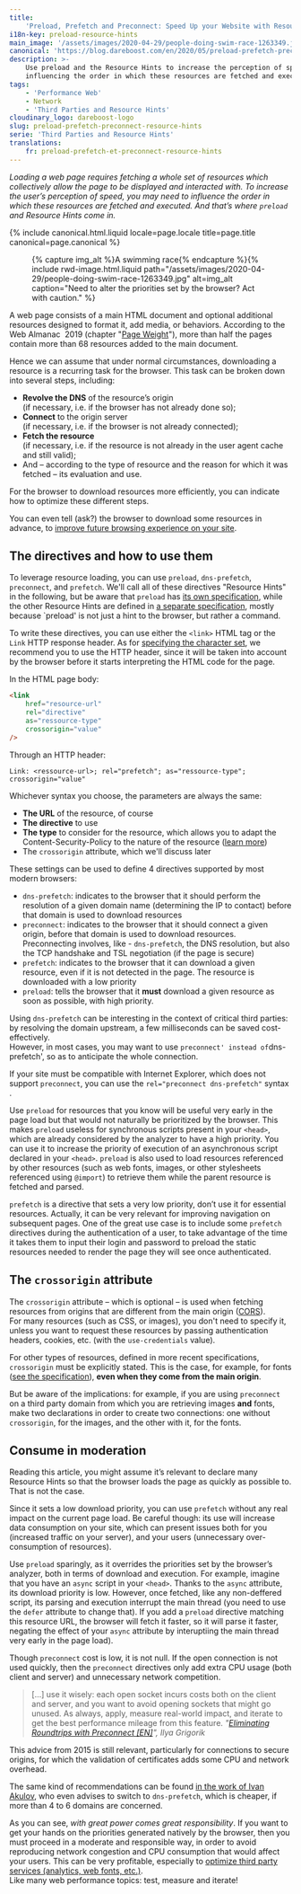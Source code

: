 ```yaml
---
title:
    'Preload, Prefetch and Preconnect: Speed Up your Website with Resource Hints'
i18n-key: preload-resource-hints
main_image: '/assets/images/2020-04-29/people-doing-swim-race-1263349.jpg'
canonical: 'https://blog.dareboost.com/en/2020/05/preload-prefetch-preconnect-resource-hints/'
description: >-
    Use preload and the Resource Hints to increase the perception of speed by
    influencing the order in which these resources are fetched and executed.
tags:
    - 'Performance Web'
    - Network
    - 'Third Parties and Resource Hints'
cloudinary_logo: dareboost-logo
slug: preload-prefetch-preconnect-resource-hints
serie: 'Third Parties and Resource Hints'
translations:
    fr: preload-prefetch-et-preconnect-resource-hints
---
```


_Loading a web page requires fetching a whole set of resources which
collectively allow the page to be displayed and interacted with. To increase the
user’s perception of speed, you may need to influence the order in which these
resources are fetched and executed. And that’s where `preload` and Resource
Hints come in._

<!-- more -->

{% include canonical.html.liquid
    locale=page.locale
    title=page.title
    canonical=page.canonical
%}

<figure>
{% capture img_alt %}A swimming race{% endcapture %}{% include rwd-image.html.liquid
path="/assets/images/2020-04-29/people-doing-swim-race-1263349.jpg"
alt=img_alt
caption="Need to alter the priorities set by the browser? Act with caution."
%}
</figure>

A web page consists of a main HTML document and optional additional resources
designed to format it, add media, or behaviors. According to the Web Almanac 
2019 (chapter
"[Page Weight](https://almanac.httparchive.org/en/2019/page-weight#page-requests)"),
more than half the pages contain more than 68 resources added to the main
document.

Hence we can assume that under normal circumstances, downloading a resource is a
recurring task for the browser. This task can be broken down into several steps,
including:

-   **Revolve the DNS** of the resource’s origin  
    (if necessary, i.e. if the browser has not already done so);
-   **Connect** to the origin server  
    (if necessary, i.e. if the browser is not already connected);
-   **Fetch the resource**  
    (if necessary, i.e. if the resource is not already in the user agent cache
    and still valid);
-   And – according to the type of resource and the reason for which it was
    fetched – its evaluation and use.

For the browser to download resources more efficiently, you can indicate how to
optimize these different steps.

You can even tell (ask?) the browser to download some resources in advance, to
[improve future browsing experience on your site](https://blog.dareboost.com/en/2019/01/synthetic-monitoring-user-journey-scenario/).

## The directives and how to use them

To leverage resource loading, you can use `preload`, `dns-prefetch`,
`preconnect`, and `prefetch`. We'll call all of these directives "Resource
Hints" in the following, but be aware that `preload` has
[its own specification](https://www.w3.org/TR/preload/), while the other
Resource Hints are defined in
[a separate specification](https://www.w3.org/TR/resource-hints/), mostly
because `preload' is not just a hint to the browser, but rather a command.

To write these directives, you can use either the `<link>` HTML tag or the
`Link` HTTP response header. As for
[specifying the character set](/2018/11/content-encoding-how-why/), we recommend
you to use the HTTP header, since it will be taken into account by the browser
before it starts interpreting the HTML code for the page.

In the HTML page body:

```html
<link
    href="resource-url"
    rel="directive"
    as="ressource-type"
    crossorigin="value"
/>
```

Through an HTTP header:

```
Link: <ressource-url>; rel="prefetch"; as="ressource-type"; crossorigin="value"
```

Whichever syntax you choose, the parameters are always the same:

-   **The URL** of the resource, of course
-   **The directive** to use
-   **The type** to consider for the resource, which allows you to adapt the
    Content-Security-Policy to the nature of the resource
    ([learn more](https://blog.dareboost.com/en/2016/08/how-to-implement-content-security-policy/))
-   The `crossorigin` attribute, which we'll discuss later

These settings can be used to define 4 directives supported by most modern
browsers:

-   `dns-prefetch`: indicates to the browser that it should perform the
    resolution of a given domain name (determining the IP to contact) before
    that domain is used to download resources
-   `preconnect`: indicates to the browser that it should connect a given
    origin, before that domain is used to download resources. Preconnecting
    involves, like - `dns-prefetch`, the DNS resolution, but also the TCP
    handshake and TSL negotiation (if the page is secure)
-   `prefetch`: indicates to the browser that it can download a given resource,
    even if it is not detected in the page. The resource is downloaded with a
    low priority
-   `preload`: tells the browser that it **must** download a given resource as
    soon as possible, with high priority.

Using `dns-prefetch` can be interesting in the context of critical third
parties: by resolving the domain upstream, a few milliseconds can be saved
cost-effectively.  
However, in most cases, you may want to use
`preconnect' instead of`dns-prefetch', so as to anticipate the whole connection.

If your site must be compatible with Internet Explorer, which does not support
`preconnect`, you can use the `rel="preconnect dns-prefetch"` syntax .

Use `preload` for resources that you know will be useful very early in the page
load but that would not naturally be prioritized by the browser. This makes
`preload` useless for synchronous scripts present in your `<head>`, which are
already considered by the analyzer to have a high priority. You can use it to
increase the priority of execution of an asynchronous script declared in your
`<head>`. `preload` is also used to load resources referenced by other resources
(such as web fonts, images, or other stylesheets referenced using `@import`) to
retrieve them while the parent resource is fetched and parsed.

`prefetch` is a directive that sets a very low priority, don’t use it for
essential resources. Actually, it can be very relevant for improving navigation
on subsequent pages. One of the great use case is to include some `prefetch`
directives during the authentication of a user, to take advantage of the time it
takes them to input their login and password to preload the static resources
needed to render the page they will see once authenticated.

## The `crossorigin` attribute

The `crossorigin` attribute – which is optional – is used when fetching
resources from origins that are different from the main origin
([CORS](https://developer.mozilla.org/en-US/docs/Web/HTML/Attributes/crossorigin)).  
For many resources (such as CSS, or images), you don't need to specify it,
unless you want to request these resources by passing authentication headers,
cookies, etc. (with the `use-credentials` value).

For other types of resources, defined in more recent specifications,
`crossorigin` must be explicitly stated. This is the case, for example, for
fonts
([see the specification](https://drafts.csswg.org/css-fonts/#font-fetching-requirements)),
**even when they come from the main origin**.

But be aware of the implications: for example, if you are using `preconnect` on
a third party domain from which you are retrieving images **and** fonts, make
two declarations in order to create two connections: one without `crossorigin`,
for the images, and the other with it, for the fonts.

## Consume in moderation

Reading this article, you might assume it’s relevant to declare many Resource
Hints so that the browser loads the page as quickly as possible to. That is not
the case.

Since it sets a low download priority, you can use `prefetch` without any real
impact on the current page load. Be careful though: its use will increase data
consumption on your site, which can present issues both for you (increased
traffic on your server), and your users (unnecessary over-consumption of
resources).

Use `preload` sparingly, as it overrides the priorities set by the browser’s
analyzer, both in terms of download and execution. For example, imagine that you
have an `async` script in your `<head>`. Thanks to the `async` attribute, its
download priority is low. However, once fetched, like any non-deffered script,
its parsing and execution interrupt the main thread (you need to use the `defer`
attribute to change that). If you add a `preload` directive matching this
resource URL, the browser will fetch it faster, so it will parse it faster,
negating the effect of your `async` attribute by interuptiing the main thread
very early in the page load).

Though `preconnect` cost is low, it is not null. If the open connection is not
used quickly, then the `preconnect` directives only add extra CPU usage (both
client and server) and unnecessary network competition.

> […] use it wisely: each open socket incurs costs both on the client and
> server, and you want to avoid opening sockets that might go unused. As always,
> apply, measure real-world impact, and iterate to get the best performance
> mileage from this feature.
> <cite>"<a href="https://www.igvita.com/2015/08/17/eliminating-roundtrips-with-preconnect/">Eliminating
> Roundtrips with Preconnect [EN]</a>", Ilya Grigorik</cite>

This advice from 2015 is still relevant, particularly for connections to secure
origins, for which the validation of certificates adds some CPU and network
overhead.

The same kind of recommendations can be found
[in the work of Ivan Akulov](https://3perf.com/blog/link-rels/), who even
advises to switch to `dns-prefetch`, which is cheaper, if more than 4 to 6
domains are concerned.

As you can see, _with great power comes great responsibility_. If you want to
get your hands on the priorities generated natively by the browser, then you
must proceed in a moderate and responsible way, in order to avoid reproducing
network congestion and CPU consumption that would affect your users. This can be very profitable, especially to [optimize third party services (analytics, web fonts, etc.)](https://blog.dareboost.com/en/2020/05/optimize-third-parties-performance/).  
Like many web performance topics: test, measure and iterate!
